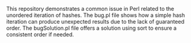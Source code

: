 This repository demonstrates a common issue in Perl related to the unordered iteration of hashes. The bug.pl file shows how a simple hash iteration can produce unexpected results due to the lack of guaranteed order. The bugSolution.pl file offers a solution using sort to ensure a consistent order if needed.